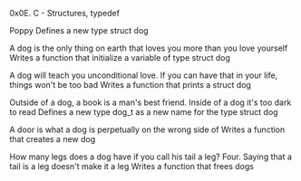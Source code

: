 0x0E. C - Structures, typedef

Poppy
Defines a new type struct dog

A dog is the only thing on earth that loves you more than you love yourself
Writes a function that initialize a variable of type struct dog

A dog will teach you unconditional love. If you can have that in your life, things won't be too bad
Writes a function that prints a struct dog

Outside of a dog, a book is a man's best friend. Inside of a dog it's too dark to read
Defines a new type dog_t as a new name for the type struct dog

A door is what a dog is perpetually on the wrong side of
Writes a function that creates a new dog

How many legs does a dog have if you call his tail a leg? Four. Saying that a tail is a leg doesn't make it a leg
Writes a function that frees dogs
